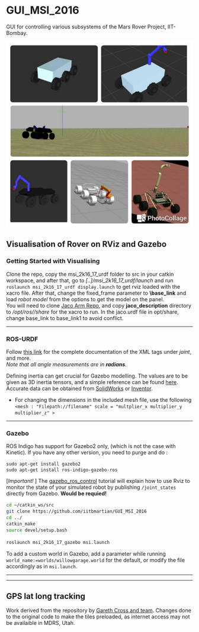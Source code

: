 # GUI_MSI_2016
GUI for controlling various subsystems of the Mars Rover Project, IIT-Bombay.

![The evolution of the rover design!](evolution.jpg)

## Visualisation of Rover on RViz and Gazebo

### Getting Started with Visualising
Clone the repo, copy the msi_2k16_17_urdf folder to src in your catkin workspace, and after that, go to *[..]/msi_2k16_17_urdf/launch* and run `roslaunch msi_2k16_17_urdf display.launch` to get rviz loaded with the xacro file. After that, change the fixed_frame parameter to **\base_link** and load *robot model* from the options to get the model on the panel. </br>
You will need to clone [Jaco Arm Repo](https://github.com/ksatyaki/JacoROS/), and copy  **jaco_description** directory to */opt/ros/<version>/share* for the xacro to run. In the jaco.urdf file in opt/share, change base_link to base_link1 to avoid conflict.

---
### ROS-URDF

Follow [this link](http://wiki.ros.org/urdf/XML/joint) for the complete documentation of the XML tags under _joint_, and more.  
_Note that all angle measurements are in **radians**._  

Defining inertia can get crucial for Gazebo modelling. The values are to be given as 3D inertia tensors, and a simple reference can be found [here](https://en.wikipedia.org/wiki/List_of_moments_of_inertia). Accurate data can be obtained from [SolidWorks](https://forum.solidworks.com/thread/59325) or [Inventor](http://forums.autodesk.com/t5/inventor-forum/calculate-moment-of-inertia/td-p/3027000).

* For changing the dimensions in the included mesh file, use the following `<mesh : "Filepath://filename" scale = "multplier_x multiplier_y multiplier_z" >`

---  

### Gazebo
ROS Indigo has support for Gazebo2 only, (which is not the case with Kinetic). If you have any other version, you need to purge and do :
```
sudo apt-get install gazebo2
sudo apt-get install ros-indigo-gazebo-ros
```

 [_Important!_ ] The [gazebo_ros_control](http://gazebosim.org/tutorials?tut=ros_control) tutorial will explain how to use Rviz to monitor the state of your simulated robot by publishing `/joint_states` directly from Gazebo. **Would be requied!**

``` bash
cd ~/catkin_ws/src
git clone https://github.com/iitbmartian/GUI_MSI_2016
cd ../
catkin_make
source devel/setup.bash

roslaunch msi_2k16_17_gazebo msi.launch
```

To add a custom world in Gazebo, add a parameter while running `world_name:=worlds/willowgarage.world` for the default, or modify the file accordingly as in `msi.launch`.

---

---

## GPS lat long tracking

Work derived from the repository by [Gareth Cross and team](https://github.com/gareth-cross/rviz_satellite/). Changes done to the original code to make the tiles preloaded, as internet access may not be availaible in MDRS, Utah.

